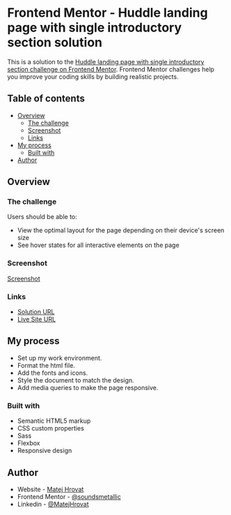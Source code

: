 # Frontend Mentor - Huddle landing page with single introductory section solution

This is a solution to the [Huddle landing page with single introductory section challenge on Frontend Mentor](https://www.frontendmentor.io/challenges/huddle-landing-page-with-a-single-introductory-section-B_2Wvxgi0). Frontend Mentor challenges help you improve your coding skills by building realistic projects. 

## Table of contents

- [Overview](#overview)
  - [The challenge](#the-challenge)
  - [Screenshot](#screenshot)
  - [Links](#links)
- [My process](#my-process)
  - [Built with](#built-with)
- [Author](#author)

## Overview

### The challenge

Users should be able to:

- View the optimal layout for the page depending on their device's screen size
- See hover states for all interactive elements on the page

### Screenshot

[Screenshot](./huddle_landing_page_screenshot.png)

### Links

- [Solution URL](https://your-solution-url.com)
- [Live Site URL](https://your-live-site-url.com)

## My process

- Set up my work environment.
- Format the html file.
- Add the fonts and icons.
- Style the document to match the design.
- Add media queries to make the page responsive.

### Built with

- Semantic HTML5 markup
- CSS custom properties
- Sass
- Flexbox
- Responsive design

## Author

- Website - [Matej Hrovat](https://www.matejhrovat.com)
- Frontend Mentor - [@soundsmetallic](https://www.frontendmentor.io/profile/soundsmetallic)
- Linkedin - [@MatejHrovat](https://www.linkedin.com/in/matej-hrovat-9431a6272/)